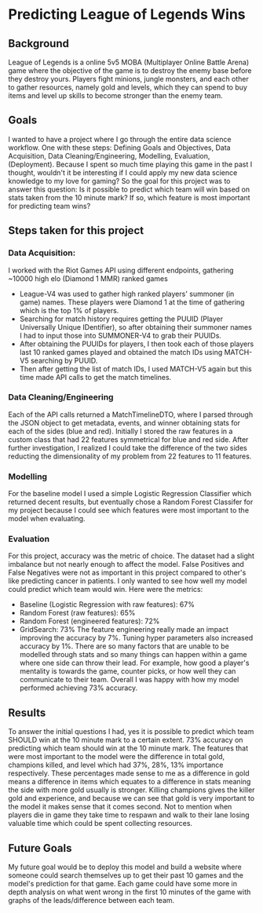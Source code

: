 ﻿# Predicting League of Legends Wins
## Background
League of Legends is a online 5v5 MOBA (Multiplayer Online Battle Arena) game where the objective of the game is to destroy the enemy base before they destroy yours. Players fight minions, jungle monsters, and each other to gather resources, namely gold and levels, which they can spend to buy items and level up skills to become stronger than the enemy team.
## Goals
I wanted to have a project where I go through the entire data science workflow. One with these steps: Defining Goals and Objectives, Data Acquisition, Data Cleaning/Engineering, Modelling, Evaluation, (Deployment). Because I spent so much time playing this game in the past I thought, wouldn't it be interesting if I could apply my new data science knowledge to my love for gaming? So the goal for this project was to answer this question: Is it possible to predict which team will win based on stats taken from the 10 minute mark? If so, which feature is most important for predicting team wins?
## Steps taken for this project
### Data Acquisition:
I worked with the Riot Games API using different endpoints, gathering ~10000 high elo (Diamond 1 MMR) ranked games
* League-V4 was used to gather high ranked players' summoner (in game) names. These players were Diamond 1 at the time of gathering which is the top 1% of players. 
* Searching for match history requires getting the PUUID (Player Universally Unique IDentifier), so after obtaining their summoner names I had to input those into SUMMONER-V4 to grab their PUUIDs.
* After obtaining the PUUIDs for players, I then took each of those players last 10 ranked games played and obtained the match IDs using MATCH-V5 searching by PUUID.
* Then after getting the list of match IDs, I used MATCH-V5 again but this time made API calls to get the match timelines.
### Data Cleaning/Engineering
Each of the API calls returned a MatchTimelineDTO, where I parsed through the JSON object to get metadata, events, and winner obtaining stats for each of the sides (blue and red). Initially I stored the raw features in a custom class that had 22 features symmetrical for blue and red side. After further investigation, I realized I could take the difference of the two sides reducting the dimensionality of my problem from 22 features to 11 features.
### Modelling
For the baseline model I used a simple Logistic Regression Classifier which returned decent results, but eventually chose a Random Forest Classifer for my project because I could see which features were most important to the model when evaluating. 
### Evaluation
For this project, accuracy was the metric of choice. The dataset had a slight imbalance but not nearly enough to affect the model. False Positives and False Negatives were not as important in this project compared to other's like predicting cancer in patients. I only wanted to see how well my model could predict which team would win. Here were the metrics:
* Baseline (Logistic Regression with raw features): 67%
* Random Forest (raw features): 65%
* Random Forest (engineered features): 72%
* GridSearch: 73%
The feature engineering really made an impact improving the accuracy by 7%. Tuning hyper parameters also increased accuracy by 1%. There are so many factors that are unable to be modelled through stats and so many things can happen within a game where one side can throw their lead. For example, how good a player's mentality is towards the game, counter picks, or how well they can communicate to their team. Overall I was happy with how my model performed achieving 73% accuracy. 
## Results
To answer the initial questions I had, yes it is possible to predict which team SHOULD win at the 10 minute mark to a certain extent. 73% accuracy on predicting which team should win at the 10 minute mark. The features that were most important to the model were the difference in total gold, champions killed, and level which had 37%, 28%, 13% importance respectively. These percentages made sense to me as a difference in gold means a difference in items which equates to a difference in stats meaning the side with more gold usually is stronger. Killing champions gives the killer gold and experience, and because we can see that gold is very important to the model it makes sense that it comes second. Not to mention when players die in game they take time to respawn and walk to their lane losing valuable time which could be spent collecting resources. 
## Future Goals
My future goal would be to deploy this model and build a website where someone could search themselves up to get their past 10 games and the model's prediction for that game. Each game could have some more in depth analysis on what went wrong in the first 10 minutes of the game with graphs of the leads/difference between each team. 
